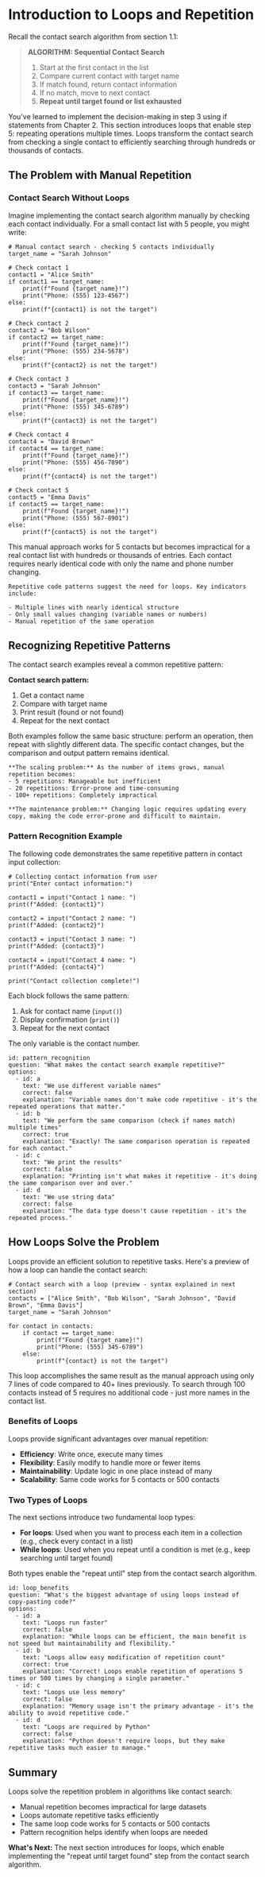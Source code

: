 # Introduction to Loops and Repetition

Recall the contact search algorithm from section 1.1:

> **ALGORITHM: Sequential Contact Search**
> 1. Start at the first contact in the list
> 2. Compare current contact with target name
> 3. If match found, return contact information
> 4. If no match, move to next contact
> 5. **Repeat until target found or list exhausted**

You've learned to implement the decision-making in step 3 using if statements from Chapter 2. This section introduces loops that enable step 5: repeating operations multiple times. Loops transform the contact search from checking a single contact to efficiently searching through hundreds or thousands of contacts.

## The Problem with Manual Repetition

### Contact Search Without Loops

Imagine implementing the contact search algorithm manually by checking each contact individually. For a small contact list with 5 people, you might write:

```python-execute
# Manual contact search - checking 5 contacts individually
target_name = "Sarah Johnson"

# Check contact 1
contact1 = "Alice Smith"
if contact1 == target_name:
    print(f"Found {target_name}!")
    print("Phone: (555) 123-4567")
else:
    print(f"{contact1} is not the target")

# Check contact 2
contact2 = "Bob Wilson"
if contact2 == target_name:
    print(f"Found {target_name}!")
    print("Phone: (555) 234-5678")
else:
    print(f"{contact2} is not the target")

# Check contact 3
contact3 = "Sarah Johnson"
if contact3 == target_name:
    print(f"Found {target_name}!")
    print("Phone: (555) 345-6789")
else:
    print(f"{contact3} is not the target")

# Check contact 4
contact4 = "David Brown"
if contact4 == target_name:
    print(f"Found {target_name}!")
    print("Phone: (555) 456-7890")
else:
    print(f"{contact4} is not the target")

# Check contact 5
contact5 = "Emma Davis"
if contact5 == target_name:
    print(f"Found {target_name}!")
    print("Phone: (555) 567-8901")
else:
    print(f"{contact5} is not the target")
```

This manual approach works for 5 contacts but becomes impractical for a real contact list with hundreds or thousands of entries. Each contact requires nearly identical code with only the name and phone number changing.

```note title="Code Duplication Indicators"
Repetitive code patterns suggest the need for loops. Key indicators include:

- Multiple lines with nearly identical structure
- Only small values changing (variable names or numbers)
- Manual repetition of the same operation
```

## Recognizing Repetitive Patterns

The contact search examples reveal a common repetitive pattern:

**Contact search pattern:**
1. Get a contact name
2. Compare with target name
3. Print result (found or not found)
4. Repeat for the next contact

Both examples follow the same basic structure: perform an operation, then repeat with slightly different data. The specific contact changes, but the comparison and output pattern remains identical.

```note title="Why Manual Repetition Fails"
**The scaling problem:** As the number of items grows, manual repetition becomes:
- 5 repetitions: Manageable but inefficient
- 20 repetitions: Error-prone and time-consuming
- 100+ repetitions: Completely impractical

**The maintenance problem:** Changing logic requires updating every copy, making the code error-prone and difficult to maintain.
```

### Pattern Recognition Example

The following code demonstrates the same repetitive pattern in contact input collection:

```python-execute
# Collecting contact information from user
print("Enter contact information:")

contact1 = input("Contact 1 name: ")
print(f"Added: {contact1}")

contact2 = input("Contact 2 name: ")
print(f"Added: {contact2}")

contact3 = input("Contact 3 name: ")
print(f"Added: {contact3}")

contact4 = input("Contact 4 name: ")
print(f"Added: {contact4}")

print("Contact collection complete!")
```

Each block follows the same pattern:
1. Ask for contact name (`input()`)
2. Display confirmation (`print()`)
3. Repeat for the next contact

The only variable is the contact number.

```quiz
id: pattern_recognition
question: "What makes the contact search example repetitive?"
options:
  - id: a
    text: "We use different variable names"
    correct: false
    explanation: "Variable names don't make code repetitive - it's the repeated operations that matter."
  - id: b
    text: "We perform the same comparison (check if names match) multiple times"
    correct: true
    explanation: "Exactly! The same comparison operation is repeated for each contact."
  - id: c
    text: "We print the results"
    correct: false
    explanation: "Printing isn't what makes it repetitive - it's doing the same comparison over and over."
  - id: d
    text: "We use string data"
    correct: false
    explanation: "The data type doesn't cause repetition - it's the repeated process."
```

## How Loops Solve the Problem

Loops provide an efficient solution to repetitive tasks. Here's a preview of how a loop can handle the contact search:

```python-execute
# Contact search with a loop (preview - syntax explained in next section)
contacts = ["Alice Smith", "Bob Wilson", "Sarah Johnson", "David Brown", "Emma Davis"]
target_name = "Sarah Johnson"

for contact in contacts:
    if contact == target_name:
        print(f"Found {target_name}!")
        print("Phone: (555) 345-6789")
    else:
        print(f"{contact} is not the target")
```

This loop accomplishes the same result as the manual approach using only 7 lines of code compared to 40+ lines previously. To search through 100 contacts instead of 5 requires no additional code - just more names in the contact list.

### Benefits of Loops

Loops provide significant advantages over manual repetition:

- **Efficiency**: Write once, execute many times
- **Flexibility**: Easily modify to handle more or fewer items
- **Maintainability**: Update logic in one place instead of many
- **Scalability**: Same code works for 5 contacts or 500 contacts

### Two Types of Loops

The next sections introduce two fundamental loop types:

- **For loops**: Used when you want to process each item in a collection (e.g., check every contact in a list)
- **While loops**: Used when you repeat until a condition is met (e.g., keep searching until target found)

Both types enable the "repeat until" step from the contact search algorithm.

```quiz
id: loop_benefits
question: "What's the biggest advantage of using loops instead of copy-pasting code?"
options:
  - id: a
    text: "Loops run faster"
    correct: false
    explanation: "While loops can be efficient, the main benefit is not speed but maintainability and flexibility."
  - id: b
    text: "Loops allow easy modification of repetition count"
    correct: true
    explanation: "Correct! Loops enable repetition of operations 5 times or 500 times by changing a single parameter."
  - id: c
    text: "Loops use less memory"
    correct: false
    explanation: "Memory usage isn't the primary advantage - it's the ability to avoid repetitive code."
  - id: d
    text: "Loops are required by Python"
    correct: false
    explanation: "Python doesn't require loops, but they make repetitive tasks much easier to manage."
```

## Summary

Loops solve the repetition problem in algorithms like contact search:

- Manual repetition becomes impractical for large datasets
- Loops automate repetitive tasks efficiently
- The same loop code works for 5 contacts or 500 contacts
- Pattern recognition helps identify when loops are needed

**What's Next:** The next section introduces for loops, which enable implementing the "repeat until target found" step from the contact search algorithm.